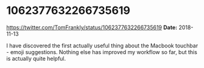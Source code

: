# 1062377632266735619
https://twitter.com/TomFrankly/status/1062377632266735619
**Date:** 2018-11-13

I have discovered the first actually useful thing about the Macbook touchbar - emoji suggestions. Nothing else has improved my workflow so far, but this is actually quite helpful.
